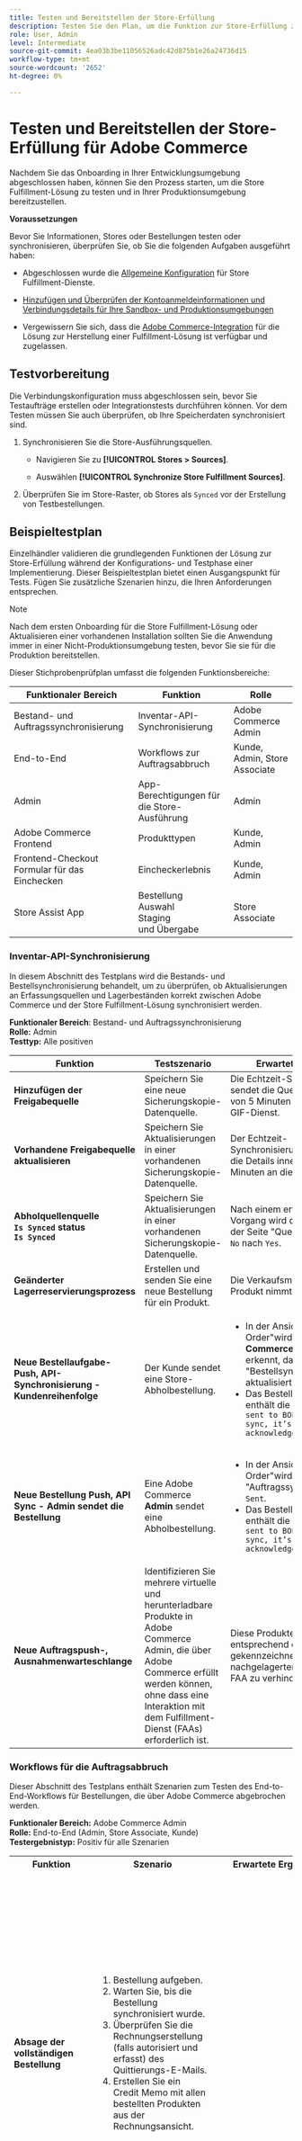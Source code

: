 ```yaml
---
title: Testen und Bereitstellen der Store-Erfüllung
description: Testen Sie den Plan, um die Funktion zur Store-Erfüllung zu überprüfen. Tests umfassen die API zur Lagerbestandssynchronisierung, den End-to-End-Erfüllungs-Workflow für abgebrochene Bestellungen, die Benutzerverwaltung der App zur Inhaltsbearbeitung und das Customer Check-in-Erlebnis.
role: User, Admin
level: Intermediate
source-git-commit: 4ea03b3be11056526adc42d875b1e26a24736d15
workflow-type: tm+mt
source-wordcount: '2652'
ht-degree: 0%

---
```



# Testen und Bereitstellen der Store-Erfüllung für Adobe Commerce

Nachdem Sie das Onboarding in Ihrer Entwicklungsumgebung abgeschlossen haben, können Sie den Prozess starten, um die Store Fulfillment-Lösung zu testen und in Ihrer Produktionsumgebung bereitzustellen.

**Voraussetzungen**

Bevor Sie Informationen, Stores oder Bestellungen testen oder synchronisieren, überprüfen Sie, ob Sie die folgenden Aufgaben ausgeführt haben:

- Abgeschlossen wurde die [Allgemeine Konfiguration](enable-general.md) für Store Fulfillment-Dienste.

- [Hinzufügen und Überprüfen der Kontoanmeldeinformationen und Verbindungsdetails für Ihre Sandbox- und Produktionsumgebungen](connect-set-up-service.md#configure-store-fulfillment-account-credentials)

- Vergewissern Sie sich, dass die [Adobe Commerce-Integration](connect-set-up-service.md#configure-store-fulfillment-account-credentials) für die Lösung zur Herstellung einer Fulfillment-Lösung ist verfügbar und zugelassen.

## Testvorbereitung

Die Verbindungskonfiguration muss abgeschlossen sein, bevor Sie Testaufträge erstellen oder Integrationstests durchführen können. Vor dem Testen müssen Sie auch überprüfen, ob Ihre Speicherdaten synchronisiert sind.

1. Synchronisieren Sie die Store-Ausführungsquellen.

   - Navigieren Sie zu **[!UICONTROL Stores > Sources]**.

   - Auswählen **[!UICONTROL Synchronize Store Fulfillment Sources]**.

1. Überprüfen Sie im Store-Raster, ob Stores als `Synced` vor der Erstellung von Testbestellungen.

## Beispieltestplan

Einzelhändler validieren die grundlegenden Funktionen der Lösung zur Store-Erfüllung während der Konfigurations- und Testphase einer Implementierung. Dieser Beispieltestplan bietet einen Ausgangspunkt für Tests. Fügen Sie zusätzliche Szenarien hinzu, die Ihren Anforderungen entsprechen.

>[!NOTE]
>
>Nach dem ersten Onboarding für die Store Fulfillment-Lösung oder Aktualisieren einer vorhandenen Installation sollten Sie die Anwendung immer in einer Nicht-Produktionsumgebung testen, bevor Sie sie für die Produktion bereitstellen.

Dieser Stichprobenprüfplan umfasst die folgenden Funktionsbereiche:

| Funktionaler Bereich | Funktion | Rolle |
|-------------------------------------|------------------------------------------|----------------------------------|
| Bestand- und Auftragssynchronisierung | Inventar-API-Synchronisierung | Adobe Commerce Admin |
| End-to-End | Workflows zur Auftragsabbruch | Kunde, Admin, Store Associate |
| Admin | App-Berechtigungen für die Store-Ausführung | Admin |
| Adobe Commerce Frontend | Produkttypen | Kunde, Admin |
| Frontend-Checkout</br>Formular für das Einchecken | Eincheckerlebnis | Kunde, Admin |
| Store Assist App | Bestellung</br>Auswahl</br>Staging</br>und Übergabe | Store Associate |




### Inventar-API-Synchronisierung

In diesem Abschnitt des Testplans wird die Bestands- und Bestellsynchronisierung behandelt, um zu überprüfen, ob Aktualisierungen an Erfassungsquellen und Lagerbeständen korrekt zwischen Adobe Commerce und der Store Fulfillment-Lösung synchronisiert werden.

**Funktionaler Bereich**: Bestand- und Auftragssynchronisierung</br>
**Rolle:** Admin</br>
**Testtyp:** Alle positiven

<table>
<thead>
<tr>
<th>Funktion</th>
<th>Testszenario</th>
<th>Erwartete Ergebnisse</th>
</tr>
</thead>
<tbody>
<tr>
<td><strong>Hinzufügen der Freigabequelle</strong></td>
<td>Speichern Sie eine neue Sicherungskopie-Datenquelle.</td>
<td>Die Echtzeit-Synchronisation sendet die Quelldetails innerhalb von 5 Minuten an den Walmart GIF-Dienst.</td>
</tr>
<tr>
<td><strong>Vorhandene Freigabequelle aktualisieren</strong></td>
<td>Speichern Sie Aktualisierungen in einer vorhandenen Sicherungskopie-Datenquelle.</td>
<td>Der Echtzeit-Synchronisierungsvorgang sendet die Details innerhalb von 5 Minuten an die Walmart-GIF</td>
</tr>
<tr>
<td><strong>Abholquellenquelle</br><code>Is Synced</code> status</br><code>Is Synced</code></strong></td>
<td>Speichern Sie Aktualisierungen in einer vorhandenen Sicherungskopie-Datenquelle.</td>
<td>Nach einem erfolgreichen Vorgang wird die <code>Is Synced</code> Spalte der Seite "Quelle verwalten"von <code>No</code> nach <code>Yes</code>.</td>
</tr>
<tr>
<td><strong>Geänderter Lagerreservierungsprozess</strong></td>
<td>Erstellen und senden Sie eine neue Bestellung für ein Produkt.</td>
<td>Die Verkaufsmenge für das Produkt nimmt entsprechend ab.</td>
</tr>
<tr>
<td><strong>Neue Bestellaufgabe-Push, API-Synchronisierung - Kundenreihenfolge</strong></td>
<td>Der Kunde sendet eine Store-Abholbestellung.</td>
<td><ul><li>In der Ansicht "Admin Order"wird eine <strong>Adobe Commerce Admin-Benutzer</strong> erkennt, dass der Status "Bestellsynchronisierung"auf aktualisiert wurde. <code>Sent</code></li><li>Das Bestelldetailprotokoll enthält die Meldung <code>Order was sent to BOPIS solution for sync, it’s not yet acknowledged yet.</code></li></ul></td>
</tr>
<tr>
<td><strong>Neue Bestellung Push, API Sync - Admin sendet die Bestellung</strong></td>
<td>Eine Adobe Commerce <strong>Admin</strong> sendet eine Abholbestellung.</td>
<td><ul><li>In der Ansicht "Admin Order"wird der Status "Auftragssynchronisierung"auf <code>Sent</code>.</li><li>Das Bestelldetailprotokoll enthält die Meldung <code>Order was sent to BOPIS solution for sync, it’s not yet acknowledged yet.</code></li></ul></td>
</tr>
<tr>
<td><strong>Neue Auftragspush-, Ausnahmenwarteschlange<strong></td>
<td>Identifizieren Sie mehrere virtuelle und herunterladbare Produkte in Adobe Commerce Admin, die über Adobe Commerce erfüllt werden können, ohne dass eine Interaktion mit dem Fulfillment-Dienst (FAAs) erforderlich ist.</td>
<td>Diese Produkte werden im Export entsprechend entfernt oder gekennzeichnet, um einen nachgelagerten Konflikt mit der FAA zu verhindern.</td>
</tr>
</tbody>
</table>

### Workflows für die Auftragsabbruch

Dieser Abschnitt des Testplans enthält Szenarien zum Testen des End-to-End-Workflows für Bestellungen, die über Adobe Commerce abgebrochen werden.

**Funktionaler Bereich:** Adobe Commerce Admin</br>
**Rolle:** End-to-End (Admin, Store Associate, Kunde)</br>
**Testergebnistyp:** Positiv für alle Szenarien

<table style="table-layout:fixed">
<tr>
<th>Funktion</th>
<th>Szenario</th>
<th>Erwartete Ergebnisse</th>
</tr>
<tr>
<td><strong>Absage der vollständigen Bestellung</strong></td>
<td><ol>
<li>Bestellung aufgeben.</li>
<li>Warten Sie, bis die Bestellung synchronisiert wurde.</li>
<li>Überprüfen Sie die Rechnungserstellung (falls autorisiert und erfasst) des Quittierungs-E-Mails.</li>
<li>Erstellen Sie ein Credit Memo mit allen bestellten Produkten aus der Rechnungsansicht.</li>
</ol>
</td>
<td>
<ul>
<td>
<li>Auftragsverlauf aktualisiert mit <code>We refunded $X online. Transaction ID: transactionID</code> und <code>Received Cancel acknowledgment from the BOPIS solution.</code></li>
<li>Bestellstatus: <code>Closed</code>. (Wir haben jetzt ZAHLUNGSÜBERPRÜFUNG festgelegt.)</li>
<li>In Adobe Commerce erstelltes Credit Memo. (Warten Sie, bis das Cron funktioniert.)</li>
<li>Wenn alle Elemente ausgewählt wurden, können Sie die E-Mail abrufen. <code>DISPLAY COMMENT HISTORY</code> zeigt <code>Order is ready for pickup</code> (<code>CUSTOMER NOTIFIED</code> Markierung ist <code>true</code>.</li>
<li>Wenn alle Elemente nicht ausgewählt sind, wird die E-Mail zum Abbruch und die Anzeige des KOMMENTARVERLAUFS angezeigt <code>Order has been canceled - all items were not available</code></li>
<li><code>CUSTOMER NOTIFIED</code> Markierung ist <code>true</code>.</li>
</ul>
</td>
</tr>
<tr><td><strong>Teilweiser Auftragsabbruch<strong></td>
<td>
<ol>
<li>Bestellung mit mindestens zwei Produkten.</li>
<li>Warten Sie, bis die Bestellung synchronisiert wurde.</li>
<li>Überprüfen Sie, ob die Rechnung erstellt wurde (falls autorisiert und erfasst) und ob die E-Mail zur Rechnung eingegangen ist.</li>
<li>Warten Sie zwei Stunden für die Abwicklung von Transaktionen.</li>
<li>Erstellen Sie ein Credit Memo mit nur einem Teil der bestellten Produkte aus der Rechnungsansicht.</li>
</td>
<td>
<ul>
<li>Aktualisierung des Auftragsverlaufs: <code>We refunded $X online. Transaction ID: transactionID</code></li>
<li>Aktualisierung des Auftragsverlaufs: <code>Order notified as partly canceled at: Date and Hour</code></li>
<li>Erhalt der Bestellrückerstattungs-E-Mail: <code>$x amount was refunded</code></li>
<li>Bestellstatus: <code>Processing</code>.</li>
<li>In Adobe Commerce erstelltes Credit Memo (Warten Sie, bis Cron funktioniert).</li>
<li>Wenn einige Elemente nicht ausgewählt wurden, bestätigen Sie, dass die [!UICONTROL Ready for Pickup] E-Mail mit dem Abschnitt "Auswahl oder Rückerstattung" angezeigt. <code>DISPLAY COMMENT HISTORY</code> zeigt <code>Order is ready for pickup, but some items not available.</code>.</li>
<li><code>CUSTOMER NOTIFIED</code> Markierung ist <code>true</code>.</li>
</ul>
</td>
</tr>
<td><strong>Bereit zum Abholen</br></br>Vollständige Stornierung</br>(alle Produkte werden mit 0 qty eingestellt)</br></strong></td>
<td>
<ol>
<li>Platzieren Sie die Bestellung.</li>
<li>Warten Sie, bis die Bestellung synchronisiert wurde.</li>
<li>Überprüfen Sie, ob die Rechnung erstellt wurde (falls autorisiert und erfasst) und ob die E-Mail zur Rechnung eingegangen ist.</li>
<li>Wechseln Sie zur Postman und führen Sie die Anfrage "Bereit für Abruf"mit allen Produkten aus, die als <code>picked</code> mit <code>0 qty</code>.</li>
</ol>
</td>
<td>
<ul>
<li>Auftragsverlauf aktualisiert: <code>We refunded $X offline</code></li>
<li>Der Bestellstatus lautet <code>CLOSED</code>.
<li>Das Credit Memo wird erstellt. (Warten Sie, bis das Cron funktioniert.)</li>
<li>erhaltene Rückerstattungs-E-Mail: <code>$x amount was refunded</code></li>
<li>E-Mail zur Auftragsabbruch gesendet.</li>
</ul>
</td>
</tr>
<tr>
<td><strong>Bereit für Abruf - Teilstornierung</strong></br></br><strong>(Einige Produkte werden gepflückt und einige werden mit <code>0 qty</code>)</strong>
</td>
<td>
<ol>
<li>Platzieren Sie die Bestellung.</li>
<li>Warten Sie, bis die Bestellung synchronisiert wurde.</li>
<li>Überprüfen Sie, ob die Rechnung erstellt wurde (falls autorisiert und erfasst) und ob die E-Mail zur Rechnung eingegangen ist.</li>
<li>Wechseln Sie zur Postman und führen Sie die Anfrage "Bereit für Abholung"aus, wobei ein Teil der Produkte wie mit 0 qty festgelegt und der Rest ausgewählt ist.</li>
</ol>
</td>
<td>
<ul>
<li><code>Your order is ready for pickup</code> mit [!UICONTROL Ready for Pickup Items] und [!UICONTROL Canceled Items] -Tabellen. </li>
<li>Der Bestellstatus ist FÜR PICKUP BEREIT. </li>
<li>Auftragsverlauf aktualisiert: <code>We refunded $X offline.</code>
<li>Auftragsverlauf aktualisiert: <code>Order notified as partly canceled at: Date and hour</code>
<li>erhaltene Rückerstattungs-E-Mail: <code>$x amount was refunded</code>
<li>Das Kreditmemo wird erstellt. (Warten Sie, bis das Cron funktioniert.)</li>
</ul>
</td>
</tr>
<tr>
<td><strong>Bereit für Abruf - Teilkündigungen</br></br>Einige Produkte werden gepflückt und einige werden mit <code>0 qty</code>)</strong>
</td>
<td><ol>
<li>Platzieren Sie die Bestellung.</li>
<li>Warten Sie, bis die Bestellung synchronisiert wurde.</li>
<li>Überprüfen Sie, ob die Rechnung erstellt wurde (falls autorisiert und erfasst) und ob die E-Mail zur Rechnung eingegangen ist.</li>
<li>Wechseln Sie zur Postman und führen Sie die Anfrage "Bereit für Abholung"aus, wobei ein Teil der Produkte wie mit 0 qty festgelegt und der Rest ausgewählt ist.</li>
</ol>
</td>
<td><ul>
<li><code>Your order is ready for pickup</code> mit [!UICONTROL Ready for Pickup Items] und [!UICONTROL Canceled Items] -Tabellen. </li>
<li>Der Bestellstatus ist FÜR PICKUP BEREIT. </li>
<li>Auftragsverlauf aktualisiert: <code>We refunded $X offline.</code>
<li>Auftragsverlauf aktualisiert: <code>Order notified as partly canceled at: Date and hour</code>
<li>erhaltene Rückerstattungs-E-Mail: <code>$x amount was refunded</code>
<li>Das Kreditmemo wird erstellt. (Warten Sie, bis das Cron funktioniert.)</li>
</ul>
</td>
</tr>
<tr>
<td><strong>Verworfen (während der Entlassung) </br></br>Vollständige Stornierung (alle Produkte werden als abgelehnt festgelegt)</strong>
</td>
<td>
<ol>
<li>Platzieren Sie die Bestellung.</li>
<li>Warten Sie, bis die Bestellung synchronisiert wurde.</li>
<li>Überprüfen Sie, ob die Rechnung erstellt wurde (falls autorisiert und erfasst) und ob die E-Mail zur Rechnung eingegangen ist.</li>
<li>Wechseln Sie zur Postman und führen Sie die Anfrage "Bereit für Abruf"mit allen Produkten aus, die wie ausgewählt festgelegt sind.</li>
<li>Öffnen Sie Ihr Postfach und suchen Sie nach der E-Mail "Bereit für Abruf". Klicken Sie dann auf **[!UICONTROL Confirm Arrival]**.</li>
<li>Einchecken.</li>
<li>Wechseln Sie zu Postman und führen Sie die Anforderung "Bereitstellung"aus, wobei alle Produkte als abgelehnt festgelegt sind.</li>
</ol>
<td><ul>
<li>Auftragsverlauf aktualisiert: <code>We refunded $X offline.</code></li>
<li>erhaltene Rückerstattungs-E-Mail: <code>$x amount was refunded</code></li>
<li>Status festgelegt auf <code>CLOSED</code>.</li>
<li>Credit Memo erstellt. (Warten Sie, bis das Cron funktioniert.)</li>
</ul>
</td>
</tr>
<tr>
<td><strong>Verworfen (während der Entlassung)</br></br>Teilweiser Abbruch</br>(Einige Produkte werden vertrieben. einige werden abgelehnt.)</strong>
</br></td>
<td>
<ol>
<li>Platzieren Sie die Bestellung.</li>
<li>Warten Sie, bis die Bestellung synchronisiert wurde.</li>
<li>Überprüfen Sie, ob die Rechnung erstellt wurde (falls autorisiert und erfasst) und ob die E-Mail zur Rechnung eingegangen ist.</li>
<li>Wechseln Sie zu Postman und führen Sie die Anfrage "Bereit für Abruf"mit allen Produkten aus, die wie ausgewählt festgelegt sind.</li>
<li>Öffnen Sie Ihren Posteingang. Suchen Sie die E-Mail "Bereit für Abruf"und wählen Sie <code>Confirm Arrival</code>.</li>
<li>Einchecken.</li>
<li>Wechseln Sie zur Postman und führen Sie die Anforderung "Lizenziert"aus, wobei einige Produkte auf "bereitgestellt"und einige auf "abgelehnt"eingestellt sind.</li>
</ol>
</td>
<td>
<li>Auftragsverlauf aktualisiert: <code>We refunded $X offline</code></li>
<li><code>Order notified as partly canceled at: Date and Hour</code>
<li>erhaltene Rückerstattungs-E-Mail: <code>$x amount was refunded</code>
<li>Bestellstatus auf <code>Ready for pickup Dispensed</code>
<li>Credit Memo erstellt. (Warten Sie, bis das Cron funktioniert.)</li>
</td>
</tr>
<tr>
<td> <strong>Neue RMA nach Rückgabe (vollständig)</strong>
</td>
<td>
<ol>
<li>Platzieren Sie die Bestellung.</li>
<li>Warten Sie, bis die Bestellung synchronisiert wurde.</li>
<li>Überprüfen Sie, ob die Rechnung erstellt wurde (wenn autorisiert und erfasst wurde) und die E-Mail zur Rechnung eingegangen ist.</li>
<li>Wählen Sie alle Produkte mit Postman aus.</li>
<li>Einchecken.</li>
<li>Richten Sie einen Verzicht!</li>
<li>Gehen Sie zur Bestellung und wählen Sie<strong>[!UICONTROL Create returns]=
<li>RMA erstellen.</li>
</ol>
</td>
<td>
<ul>
<li>Die RMA wurde erstellt und wird unter dem <strong>[!UICONTROL Returns]</b> in der Bestellansicht.</li>
<li>Der Kunde hat eine RMA-Bestätigungs-E-Mail erhalten.</li>
</ul>
</td>
</tr>
<tr>
<td><strong>Neue RMA nach Rückgabe — Teil</strong>
</td>
<td>
<ol>
<li>Platzieren Sie die Bestellung.</li>
<li>Warten Sie, bis die Bestellung synchronisiert wurde.</li>
<li>Überprüfen Sie, ob die Rechnung erstellt wurde (falls autorisiert und erfasst) und ob die E-Mail zur Rechnung eingegangen ist.</li>
<li>Wählen Sie alle Produkte mit Postman aus.</li>
<li>Einchecken.</li>
<li>Richten Sie einen Verzicht!</li>
<li>Gehen Sie zur Reihenfolge und wählen Sie  <strong>[!UICONTROL Create returns]</strong></li>
<li>Erstellen Sie die RMA mit einem Teil der bestellten Produkte.</li>
</ol>
<td>
<ul>
<li>RMA erstellt und unter dem <strong>[!UICONTROL Returns]</strong> in der Bestellansicht.</li>
<li>Der Kunde hat die RMA-Bestätigungs-E-Mail erhalten.</li>
<li>Rufen Sie nach der Erstellung von RMA die RMA-Autorisierung ab: Navigieren Sie vom Administrator zu <strong>[!UICONTROL Sales > Returns]</strong>. Wählen Sie die von Ihnen erstellte RMA aus und autorisieren Sie sie.</li>
<li>Stellen Sie sicher, dass der Kunde die E-Mail zur RMA-Autorisierungsbestätigung erhalten hat.</li>
<li>Überprüfen Sie, ob die Rückerstattung dem Transaktionsverlauf und dem Auftragsverlauf hinzugefügt wurde.</li>
</ul>
</td>
</tr>
</table>


### App-Berechtigungen für die Store-Ausführung

In diesem Abschnitt des Testplans wird die Kontoverwaltung für Store Fulfillment App-Benutzer behandelt.

- Vergewissern Sie sich, dass sich ein Store-Associate mit einem neuen Benutzerkonto authentifizieren kann, das vom Adobe Commerce-Administrator erstellt wurde.
- Vergewissern Sie sich, dass die Aktualisierungen der bestehenden Konten erfolgreich angewendet wurden.

**Funktionaler Bereich:** Adobe Commerce Admin</br>
**Rolle:** Admin, Store Associate</br>
**Testtyp:** Alle positiv

<table style="table-layout:auto">
<tr>
<th>Funktion</th>
<th>Szenario</th>
<th>Erwartete Ergebnisse</th>
</tr>
<tr>
<td><strong>Benutzerkontoverwaltung - Konto erstellen</strong></br></br>
</td>
<td>
<ol>
<li><strong>Admin</strong> — Melden Sie sich bei Adobe Commerce Admin an.</li>
<li>Navigieren Sie zu <strong>[!UICONTROL System] &gt; Store Fulfillment App-Berechtigungen &gt; Alle Store Fulfillment-App-Benutzer</strong></li>
<li><strong>Neuen Benutzer hinzufügen.</strong></li>
</ol>
<td>
<ul>
<li>Konto wurde erfolgreich erstellt.</li>
<li>Neues Benutzerkonto wird auf der Seite [!UICONTROL Store Fulfillment Users] Dashboard.</li>
<li><strong>Store Associate</strong> Melden Sie sich mit dem neuen Benutzerkonto bei der Store Assist-App an.</li>
</ul>
</td>
</tr>
<tr>
<td><strong>Benutzerkontoverwaltung - Vorhandenes Benutzerkonto aktualisieren</strong>
</td>
<td>
<ol>
<li>Melden Sie sich mit dem Administratorkonto bei Adobe Commerce Admin an.</li>
<li>Navigieren Sie zu <strong>[!UICONTROL System] &gt; Store Fulfillment App-Berechtigungen &gt; Alle Store Fulfillment-App-Benutzer</strong>.</li>
<li>Öffnen Sie in der Liste Benutzerkonto ein vorhandenes aktives Benutzerkonto, indem Sie <strong>[!UICONTROL Edit]</strong>.
<li>Deaktivieren Sie das Konto, indem Sie <strong>[!UICONTROL Is Active]</strong> nach <strong>Nein</strong>.</li>
</ol>
</td>
<td>
<ul>
<li>Im <strong>[!UICONTROL Store Fulfillment App Users]</strong> Dashboard, der Status des aktualisierten Kontos geändert in <strong>[!UICONTROL Inactive]</strong>.</li>
<li>Store Associate kann sich nicht bei der Store Assist-App mit den inaktiven Kontoanmeldeinformationen anmelden.</li>
</ul>
</td>
</tr>
</table>

## Adobe Commerce-Produkttypen

Die Testszenarios für Adobe Commerce-Produkttypen überprüfen, ob Kunden die richtigen Produkt-, Lager- und Bereitstellungsmethodeninformationen für verschiedene Produkttypen sehen:

- [!UICONTROL Configurable]
- [!UICONTROL Grouped]
- [!UICONTROL Virtual]
- [!UICONTROL Bundle products] in der Adobe Commerce-Storefront.

**Funktionaler Bereich:** Adobe Commerce Frontend</br>
**Rolle:** Store Assist App User (Store Associate)</br>
**Testtyp:** Alle positiv

<table style="table-layout:auto">
<tr>
<th>Funktion</th>
<th>Szenario</th>
<th>Kommentare</th>
</tr>
<tr>
<td><strong>Konfigurierbare Produkte</strong>
</td>
<td>
<ul>
<li>Vergewissern Sie sich, dass der Benutzer nur die konfigurierbaren Optionen sehen kann, welche Quelle aktiviert ist, Lager zugewiesen wird und dass einige Elemente auf Lager sind - überprüfen Sie untergeordnete Produkte.</li>
<li>Stellen Sie sicher, dass bei der Auswahl eines anderen Stores die nicht verfügbaren Optionen als durchkreuzt angezeigt werden.</li>
<li>Stellen Sie sicher, dass bei Auswahl eines anderen Stores die konfigurierbaren Optionen deaktiviert werden.</li>
<li>Stellen Sie sicher, dass ein konfigurierbares Produkt bereits im Warenkorb ist und ein Benutzer einen anderen Speicher auswählt, das Produkt als nicht vorrätig angezeigt wird.</li>
</ul>
</td>
<td></td>
</td>
</tr>
<tr>
<td><strong>Gruppierungsprodukte</strong>
</td>
<td>
<ul>
<li>Vergewissern Sie sich, dass die Versandmethoden und [!UICONTROL Add to cart] -Schaltfläche für den Kunden deaktiviert ist, wenn alle untergeordneten Produkte
<code>qty</code> auf <code>0</code>.</li>
<li>Stellen Sie sicher, dass die Versandmethoden für den Kunden aktiviert sind, wenn mindestens eines der untergeordneten Produkte <code>qty</code> auf <code>0.</code></li>
<li>Stellen Sie sicher, dass [!UICONTROL Store Pickup Delivery] -Methode nur für Produkte sichtbar und aktiv, die [!UICONTROL Available for Store Pickup] aktiviert. (Untergeordnetes Produkt überprüfen.)</li>
</ul>
</td>
<td></td>
</tr>
<tr>
<td><strong>Virtuelle Produkte</strong>
</td>
<td>
Vergewissern Sie sich, dass virtuelle Produkte die  [!UICONTROL In-store Pickup] Versandmethode.
<td></td>
</td>
</tr>
<tr>
<td><strong>Bundle-Produkte</strong>
</td>
<td>
<ul>
<li>Stellen Sie sicher, dass mindestens ein untergeordnetes Produkt [!UICONTROL Available for Store Pickup] deaktiviert ist, ist die Option Abholung speichern für den Kunden nicht verfügbar.</li>
<li>Stellen Sie sicher, dass mindestens ein untergeordnetes Produkt [!UICONTROL Available for Home Delivery] deaktiviert ist, ist die Option Home Delivery für den Kunden nicht verfügbar.</li>
<li>Überprüfen Sie, ob mindestens eines der untergeordneten Produkte in einem Bundle nicht vorrätig ist. Das Bundle (übergeordnete Produkt) wird auch als [!UICONTROL Out of stock].</li>
</ul>
</td>
<td></td>
</tr>
<tbody>
</table>

## Eincheckerlebnis

In diesem Abschnitt des Testplans wird das Check-in-Erlebnis für Store-Abholaufträge für die folgenden Funktionen behandelt:

- Alternativer Abruf-Kontakt - Überprüfen Sie den Workflow für das Hinzufügen eines [!UICONTROL Alternate Pickup Contact] und wählen Sie eine [!UICONTROL Preferred Contact] bei Bestellungen zur Reservierung.

- Formular für das Einchecken - Überprüfen Sie den Workflow zum Senden einer Eincheckanfrage für Store-Abholaufträge.

**Funktionsbereiche:** Warenkorb zur Kasse, Formular zum Einchecken für Bestellungen zur Abholung von Geschäften</br>
**Rolle:** Admin, Kunde, Store Associate</br>
**Testtyp:** Alle positiv

### Alternativer Ansprechpartner


**Funktionaler Bereich:** Warenkorb zur Kasse</br>
**Rolle:** Kunde</br>
**Testtyp:** Alle positiv

<table style="table-layout:auto">
<tr>
<th>Funktion</th>
<th>Szenario</th>
<th>Erwartete Ergebnisse</th>
</tr>
<tr>
<td><strong>Alternativer Ansprechpartner</br>
Einchecken</br><strong>
</td>
<td>
Ein Kunde sendet eine Bestellung mit der Option In-Store-Abholung .</td>
<td>Während des Checkout-Prozesses sieht der Kunde die [!UICONTROL Alternate Pickup Contact] die Option im Versandschritt.
</td>
</tr>
<tr>
<td><strong>Alternativer Kontakt zur Auswahl bevorzugte Kontakte, Einchecken</strong>
<td>
Ein Kunde sendet eine Bestellung mit der Option In-Store-Abholung . Beim Checkout fügt der Kunde eine [!UICONTROL Alternate Pickup Contact].</td>
<td>Während des Checkout-Prozesses sieht der Kunde die [!UICONTROL Preferred Contact] im Versandschritt.</td>
</td>
</tr>
<tr>
<td><strong>Alternative Kontaktinformationen zur Abholung, Einchecken</strong>
</td>
<td>
Ein Kunde sendet eine Bestellung mit der Option In-Store-Abholung . Beim Checkout wählt der Kunde [!UICONTROL Alternate Pickup Contact] im Versandschritt.
</td>
<td>Der Kunde sieht Eingabeoptionen zur Eingabe von Kontaktdetails: [!UICONTROL First name], [!UICONTROL Last name], [!UICONTROL Phone]und [!UICONTROL Email].</td>
</tr>
<tr>
<td><strong>Alternative Abholung, E-Mail einchecken</strong>
</td>
<td>Ein Kunde sendet eine Bestellung mit der Option In-Store-Abholung . Beim Checkout wählt der Kunde [!UICONTROL Alternate Pickup Contact] im Versandschritt die Kontaktdaten hinzu und sendet die Bestellung.</td>
<td>Sowohl der Kunde als auch der alternative Kontakt erhalten eine Check-In-E-Mail für die Bestellung.</td>
</tr>
<td><strong>Alternative Auswahl, Auftragsdetails</strong></td>
<td>Ein Kunde sendet eine Bestellung mit der Option In-Store-Abholung . Beim Checkout wählt der Kunde [!UICONTROL Alternate Pickup Contact] im Versandschritt die Kontaktdaten hinzu und sendet die Bestellung.</td>
<td>Der Administrator sieht die zusätzlichen Kontaktinformationen zur gespeicherten Bestellung.</td>
</tr>
<tr>
<td><strong>Alternative Abholkontakte, Ansicht "Store Associate Order"</strong>
</td>
<td>Ein Kunde sendet eine Bestellung mit der Option In-Store-Abholung . Beim Checkout wählt der Kunde [!UICONTROL Alternate Pickup Contact] im Versandschritt die Kontaktdaten hinzu und sendet die Bestellung.</td>
<td>Der Store Associate kann die zusätzlichen Kontaktinformationen über die Bestellung in FaaS/ChaaS sehen.</td>
</td>
</tr>
</tbody>
</table>

### Formular für das Einchecken


**Funktionaler Bereich:** Formular für das Einchecken</br>
**Rolle:** Kunde</br>
**Testtyp:** Alle positiv

<table style="table-layout:auto">
<tr>
<th>Funktion</th>
<th>Szenario</th>
<th>Erwartete Ergebnisse</th>
</tr>
<tr>
<td><strong>Check in Action - Submit request</strong>
</td>
<td>Im Formular zum Einchecken füllt ein Kunde alle erforderlichen Felder aus und sendet die Anfrage.</td>
<td>Der Kunde erhält eine Erfolgsantwort.</td>
</tr>
<tr>
<td><strong>Aktivieren in Aktion - Anforderungsdetails anzeigen</strong></td>
<td>Ein Kunde sendet erfolgreich eine Eincheckanfrage.</td>
<td>Der Bestellstatus wird im FAAS-System aktualisiert und der Store Associate kann die Details der Eincheckanfrage in der FAAs sehen.
</td>
</tr>
<tr>
<td><strong>Check in Action - Submit Request nur einmal</strong></td>
<td>Nachdem ein Kunde eine Eincheckanfrage für eine Bestellung gesendet hat, wählt er den Link aus, um ihn ein zweites Mal einzuchecken.</td>
<td>Im Formular "Einchecken"wird dem Kunden keine Option zum Bearbeiten oder erneuten Senden des Formulars angezeigt.</td>
</tr>
<tr>
<td><strong>Einchecken in Aktion - Ankunft bestätigen</strong></td>
<td>In der FAAs wird eine Lagerabholung zur Abholung markiert. Der Kunde erhält eine Bereit zum Abruf-E-Mail und wählt [!UICONTROL Confirm Arrival].</td>
<td>Der Kunde sieht das Eincheckformular für die Bestellung.</td>
</tr>
</tbody>
</table>

## Store Assist App

In diesem Abschnitt des Testplans werden Szenarien zum Testen der Reihenfolge, Auswahl und Übergabe von Workflows in der Store Assist App behandelt.

**Funktionaler Bereich:** Store Assist App</br>
**Rolle:** Store Associate</br>
**Testtyp:** Alle positiv

<table style="table-layout:auto">
<tr>
<th>Funktion</th>
<th>Szenario</th>
<th>Erwartete Ergebnisse</th>
</tr>
<tr>
<td>
<strong>Single Order Picking-Happy Path, Cursor-Pickup</strong></td>
<td>Wählen Sie einzelne und mehrere Elemente aus. Keine Nilpicks und Abholung (mit Staging).
</td>
<td>
</td>
</tr>
<tr>
<td><strong>Multi-Order-Picking - glücklicher Pfad, parallele Übernahme</strong></td>
<td>Einzelartikel und Artikel mit mehreren Mengen. Keine Nilpicks und Abholung (mit Staging)</td>
<td></td>
</tr>
<tr>
<td><strong>Einzelbestellauswahl - Happy Path In-Store-Abruf</strong></td>
<td>Einzelartikel und Artikel mit mehreren Mengen. Keine Nilpicks und Instanziierung (mit Staging)</td>
<td>
</td>
</tr>
<tr>
<td><strong>Multi-Order-Picking - glücklicher Pfad, In-Store-Abruf</strong></td>
<td>Wählen Sie einzelne und mehrere Elemente aus. Keine Nilpicks und Abholung (mit Staging).</td>
<td></td>
</tr>
<tr>
<td><strong>Einzelbestellauswahl - kein glücklicher Pfad, In-Store-Abruf</strong></td>
<td>Wählen Sie einzelne und mehrere Elemente mit Teil- und Nilpick-Funktion aus, um sie aufzunehmen (mit Staging).</td>
</td>
<td></td>
</tr>
<td><strong>Auswahl mehrerer Bestellungen - nicht glückliche Pfade-Cursor-Sickup</strong></td>
<td>Wählen Sie einzelne und mehrere Elemente mit Teil- und Nilpick-Funktion aus, um sie aufzunehmen (mit Staging).</td>
<td></td>
</tr>
<td><strong>Einzelauftragsauswahl - kein glücklicher Pfad, paralleles Aufnehmen</strong></td>
<td>Einzel- und Mehrmengen-Elemente mit Teil- und Nilpick und Cursor-Aufnahme auswählen (mit Staging)</strong></td>
</td>
<td></td>
</tr>
<tr><td><strong>Bestellung platziert - vor der Auswahl abgebrochen</strong></td>
<td></td>
<td></td>
</tr>
<tr>
<td><strong>Bestellung platziert - vor Übergabe storniert</strong></td>
<td></td>
<td></td>
</tr>
<tr>
<td><strong>Reihenfolge platziert - Suche im Bestellmodul</strong></td>
<td></td>
<td></td>
</tr>
<tr><td><strong>Bestellung platziert - Suchen und manuelles Einchecken zur Übergabe</strong></td>
<td></td>
<td></td>
</tr>
<tr><td><strong>Reihenfolge platziert - alle Elemente, die von der Auswahl nicht ausgewählt wurden oder nicht verfügbar sind</strong></td>
<td></td>
<td></td></tr>
<tr><td><strong>Bestellung mit Bundle-Elementen - Auswahl und Übergabe</strong></td>
<td></td>
<td></td></tr>
<tr><td><strong>Bestellung platziert - Hand mit Zurückweisung</strong></td>
<td></td>
<td></td></tr>
<tr><td><strong>Reihenfolge platziert - Übergabe mit Zurückweisung aller Artikel</strong></td>
<td></td>
<td></td></tr>
</tbody>
</table>



## Bereitstellen

Nachdem Sie überprüft haben, ob die Lösung entsprechend Ihren Spezifikationen konfiguriert und getestet wurde, können Sie sie vom Staging zur Produktion bereitstellen.

Die Implementierung und Tests variieren je nach Infrastruktur und Funktionen.

>[!TIP]
>
>Bereitstellungsrichtlinien, Checklisten und Best Practices für Adobe Commerce bei Cloud-Infrastrukturprojekten finden Sie unter [Bereitstellen Ihres Stores](https://devdocs.magento.com/cloud/live/stage-prod-live.html) in der Adobe Commerce Developer-Dokumentation.




















